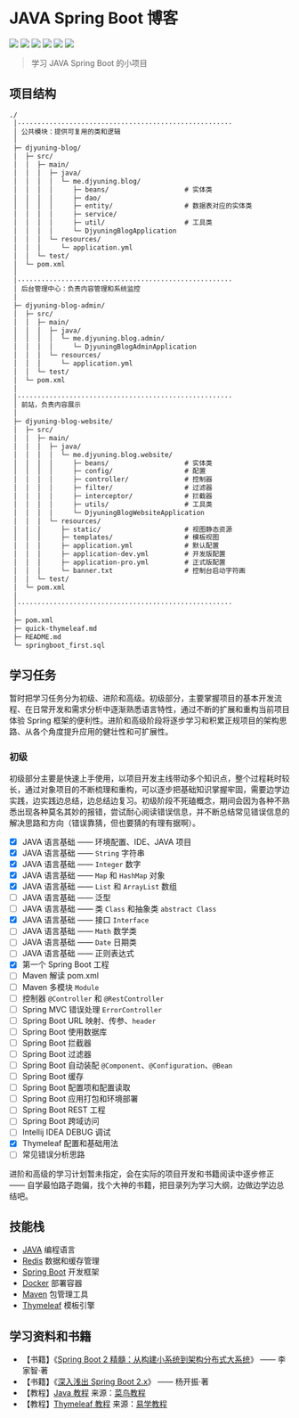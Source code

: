 # JAVA Spring Boot 博客

![ ](https://img.shields.io/badge/Apache%20Maven-3.6.0-orange.svg)
![ ](https://img.shields.io/badge/JAVA-1.8.0-red.svg)
![ ](https://img.shields.io/badge/Spring%20Boot-2.1.3-6db33f.svg)
![ ](https://img.shields.io/badge/Thymeleaf-2.1.3-005f0f.svg)
![ ](https://img.shields.io/badge/Redis-3.2.100-ff0000.svg)
![ ](https://img.shields.io/badge/MySQL-5.5.53-blue.svg)

> 学习 JAVA Spring Boot 的小项目

## 项目结构

```txt
./
 │······················································
 │ 公共模块：提供可复用的类和逻辑
 │
 ├─ djyuning-blog/
 │  ├─ src/
 │  │  ├─ main/
 │  │  │  ├─ java/
 │  │  │  │  └─ me.djyuning.blog/
 │  │  │  │     ├─ beans/                   # 实体类
 │  │  │  │     ├─ dao/
 │  │  │  │     ├─ entity/                  # 数据表对应的实体类
 │  │  │  │     ├─ service/
 │  │  │  │     ├─ util/                    # 工具类
 │  │  │  │     └─ DjyuningBlogApplication
 │  │  │  └─ resources/
 │  │  │     └─ application.yml
 │  │  └─ test/
 │  └─ pom.xml
 │
 │······················································
 │ 后台管理中心：负责内容管理和系统监控
 │
 ├─ djyuning-blog-admin/
 │  ├─ src/
 │  │  ├─ main/
 │  │  │  ├─ java/
 │  │  │  │  └─ me.djyuning.blog.admin/
 │  │  │  │     └─ DjyuningBlogAdminApplication
 │  │  │  └─ resources/
 │  │  │     └─ application.yml
 │  │  └─ test/
 │  └─ pom.xml
 │
 │······················································
 │ 前站，负责内容展示
 │
 ├─ djyuning-blog-website/
 │  ├─ src/
 │  │  ├─ main/
 │  │  │  ├─ java/
 │  │  │  │  └─ me.djyuning.blog.website/
 │  │  │  │     ├─ beans/                   # 实体类
 │  │  │  │     ├─ config/                  # 配置
 │  │  │  │     ├─ controller/              # 控制器
 │  │  │  │     ├─ filter/                  # 过滤器
 │  │  │  │     ├─ interceptor/             # 拦截器
 │  │  │  │     ├─ utils/                   # 工具类
 │  │  │  │     └─ DjyuningBlogWebsiteApplication
 │  │  │  └─ resources/
 │  │  │     ├─ static/                     # 视图静态资源
 │  │  │     ├─ templates/                  # 模板视图
 │  │  │     ├─ application.yml             # 默认配置
 │  │  │     ├─ application-dev.yml         # 开发版配置
 │  │  │     ├─ application-pro.yml         # 正式版配置
 │  │  │     └─ banner.txt                  # 控制台启动字符画
 │  │  └─ test/
 │  └─ pom.xml
 │
 │······················································
 │
 ├─ pom.xml
 ├─ quick-thymeleaf.md
 ├─ README.md
 └─ springboot_first.sql
```

## 学习任务

暂时把学习任务分为初级、进阶和高级。初级部分，主要掌握项目的基本开发流程、在日常开发和需求分析中逐渐熟悉语言特性，通过不断的扩展和重构当前项目体验 Spring 框架的便利性。进阶和高级阶段将逐步学习和积累正规项目的架构思路、从各个角度提升应用的健壮性和可扩展性。

### 初级

初级部分主要是快速上手使用，以项目开发主线带动多个知识点，整个过程耗时较长，通过对象项目的不断梳理和重构，可以逐步把基础知识掌握牢固，需要边学边实践，边实践边总结，边总结边复习。初级阶段不死磕概念，期间会因为各种不熟悉出现各种莫名其妙的报错，尝试耐心阅读错误信息，并不断总结常见错误信息的解决思路和方向（错误靠猜，但也要猜的有理有据啊）。

- [x] JAVA 语言基础 —— 环境配置、IDE、JAVA 项目 
- [x] JAVA 语言基础 —— `String` 字符串
- [x] JAVA 语言基础 —— `Integer` 数字
- [x] JAVA 语言基础 —— `Map` 和 `HashMap` 对象
- [x] JAVA 语言基础 —— `List` 和 `ArrayList` 数组
- [ ] JAVA 语言基础 —— 泛型
- [ ] JAVA 语言基础 —— 类 `Class` 和抽象类 `abstract Class`
- [x] JAVA 语言基础 —— 接口 `Interface`
- [ ] JAVA 语言基础 —— `Math` 数学类
- [ ] JAVA 语言基础 —— `Date` 日期类
- [ ] JAVA 语言基础 —— 正则表达式
- [x] 第一个 Spring Boot 工程
- [ ] Maven 解读 pom.xml
- [ ] Maven 多模块 `Module`
- [ ] 控制器 `@Controller` 和 `@RestController`
- [ ] Spring MVC 错误处理 `ErrorController`
- [ ] Spring Boot URL 映射、传参、`header`
- [ ] Spring Boot 使用数据库
- [ ] Spring Boot 拦截器
- [ ] Spring Boot 过滤器
- [ ] Spring Boot 自动装配 `@Component`、`@Configuration`、`@Bean`
- [ ] Spring Boot 缓存
- [ ] Spring Boot 配置项和配置读取
- [ ] Spring Boot 应用打包和环境部署
- [ ] Spring Boot REST 工程
- [ ] Spring Boot 跨域访问
- [ ] Intellij IDEA DEBUG 调试
- [x] Thymeleaf 配置和基础用法
- [ ] 常见错误分析思路

进阶和高级的学习计划暂未指定，会在实际的项目开发和书籍阅读中逐步修正 —— 自学最怕路子跑偏，找个大神的书籍，把目录列为学习大纲，边做边学边总结吧。

## 技能栈

- [JAVA](https://www.java.com/zh_CN/download/windows-64bit.jsp) 编程语言
- [Redis](https://redis.io/) 数据和缓存管理
- [Spring Boot](https://spring.io/projects/spring-boot/) 开发框架
- [Docker](https://www.docker.com/) 部署容器
- [Maven](http://maven.apache.org/) 包管理工具
- [Thymeleaf](https://www.thymeleaf.org/) 模板引擎

## 学习资料和书籍

- 【书籍】《[Spring Boot 2 精髓：从构建小系统到架构分布式大系统](https://www.jb51.net/books/642948.html)》 —— 李家智·著
- 【书籍】《[深入浅出 Spring Boot 2.x](http://www.java1234.com/a/javabook/javaweb/2018/0928/12047.html)》 —— 杨开振·著
- 【教程】[Java 教程](http://www.runoob.com/java/java-tutorial.html) 来源：[菜鸟教程](http://www.runoob.com/)
- 【教程】[Thymeleaf 教程](https://www.e-learn.cn/thymeleaf) 来源：[易学教程](https://www.e-learn.cn/)
